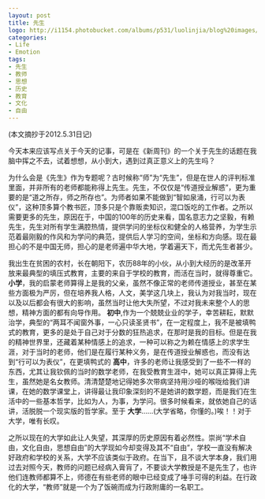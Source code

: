 ```yaml
---
layout: post
title: 先生
logo: http://i1154.photobucket.com/albums/p531/luolinjia/blog%20images/20120606081524337872_zps3adf09bd.jpg
categories:
- Life
- Emotion
tags:
- 先生
- 教师
- 思想
- 历史
- 教育
- 文化
- 自由
---
```


(本文摘抄于2012.5.31日记)

今天本来应该写点关于今天的记事，可是在《新周刊》的一个关于先生的话题在我脑中挥之不去，试着想想，从小到大，遇到过真正意义上的先生吗？

为什么会是《先生》作为专题呢？古时候称“师”为“先生”，但是在世人的评判标准里面，并非所有的老师都能称得上先生。先生，不仅仅是“传道授业解惑”，更为重要的是“道之所存，师之所存也”。为师者如果不能做到“智如泉涌，行可以为表仪”，这种顶多算个教书匠，顶多只是个靠贩卖知识，混口饭吃的工作者。之所以需要更多的先生，原因在于，中国的100年的历史来看，国名意志力之坚毅，有赖先生，先生对所有学生满腔热情，提供学问的坐标仪和健全的人格营养，为学生示范着最刚毅的作风和为学问的典范，提供后人学习的空间，坐标和方向感。现在最担心的不是中国无师，担心的是老师遍中华大地，学着遍天下，而尤先生者甚少。

我出生在贫困的农村，长在朝阳下，农历88年的小伙，从小到大经历的是改革开放来最典型的填压式教育，主要的来自于学校的教育，而活在当时，就得尊重它。 __小学__，我的启蒙老师算得上是我的父亲，虽然不像正常的老师传道授业，甚至在某些方面极为严厉，但在培养我人格，人文，美学这几块上，我认为对我当时，现在以及以后都会有很大的影响，虽然当时让他大失所望，不过对我未来整个人的思想，精神方面的都有向导作用。 __初中__,作为一个兢兢业业的学子，幸苦耕耘，默默治学，典型的“两耳不闻窗外事，一心只读圣贤书”，在一定程度上，我不是被填鸭式的教育，更多的是处于自己对于分数的狂热追求，在那时是我的目标。但是在我的精神世界里，还藏着某种情感上的追求，一种可以称之为赖在情感上的求学生涯，对于当时的老师，他们是在履行某种义务，是在传道授业解惑也，而没有达到“行可以为表仪”，在更填鸭式的 __高中__，许多的老师让我感受到了一些不一样的东西，尤其让我钦佩的当时的数学老师，在我受教育生涯中，她可以真正算得上先生，虽然她是名女教师。清清楚楚地记得她多次带病坚持用沙哑的喉咙给我们讲课，在她的数学课堂上，讲得最让我印象深刻的不是她讲的数学题，而是我们在生活中的一些基本哲学，比如为人，为事，为学问。很多时候看来，就依她自己的话讲，活脱脱一个现实版的哲学家。至于 __大学__……(大学省略，你懂的。)唉！！对于大学，唯有长叹。

之所以现在的大学如此让人失望，其深厚的历史原因有着必然性。崇尚“学术自由，文化自由，思想自由”的大学现如今却变得及其不“自由”，学校一直没有解决好政府和学校的关系，大学不应该类似于政府。在当下，且不谈大学本身，我们用过去对照今天，教师的问题已经病入膏肓了，不要谈大学教授是不是先生了，也许他们连教师都算不上，师德在有些老师的眼中已经变成了唾手可得的利益。在行政化的大学，“教师”就是一个为了饭碗而成为行政附庸的一名职工。 